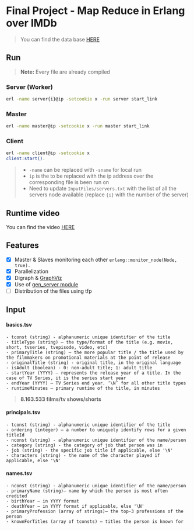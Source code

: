 # Final Project - Map Reduce in Erlang over IMDb

> You can find the data base [HERE](https://datasets.imdbws.com)

## Run

> __Note:__ Every file are already compiled

### Server (Worker)
```bash
erl -name server{i}@ip -setcookie x -run server start_link
```

### Master
```bash
erl -name master@ip -setcookie x -run master start_link
```

### Client
```bash
erl -name client@ip -setcookie x
client:start().
```

>   * `-name` can be replaced with `-sname` for local run
>   * `ip` is the to be replaced with the ip address over the corresponding file is been run on
>   * Need to update `InputFiles/servers.txt` with the list of all the servers node available (replace `{i}` with the number of the server)

## Runtime video
You can find the video [HERE](https://www.youtube.com/watch?v=H0qoDcPcLVk)

## Features

- [x] Master & Slaves monitoring each other `erlang::monitor_node(Node, true).`  
- [x] Parallelization  
- [x] Digraph & [GraphViz](https://github.com/glejeune/erlang-graphviz)  
- [x] Use of [gen_server module](https://erlang.org/doc/man/gen_server.html)
- [ ]  Distribution of the files using tfp

## Input

#### basics.tsv
    - tconst (string) - alphanumeric unique identifier of the title  
    - titleType (string) – the type/format of the title (e.g. movie, short, tvseries, tvepisode, video, etc)
    - primaryTitle (string) – the more popular title / the title used by the filmmakers on promotional materials at the point of release  
    - originalTitle (string) - original title, in the original language  
    - isAdult (boolean) - 0: non-adult title; 1: adult title  
    - startYear (YYYY) – represents the release year of a title. In the case of TV Series, it is the series start year  
    - endYear (YYYY) – TV Series end year. ‘\N’ for all other title types  
    - runtimeMinutes – primary runtime of the title, in minutes

> __8.163.533 films/tv shows/shorts__

#### principals.tsv
    - tconst (string) - alphanumeric unique identifier of the title  
    - ordering (integer) – a number to uniquely identify rows for a given titleId  
    - nconst (string) - alphanumeric unique identifier of the name/person  
    - category (string) - the category of job that person was in  
    - job (string) - the specific job title if applicable, else '\N'  
    - characters (string) - the name of the character played if applicable, else '\N'  
#### names.tsv
    - nconst (string) - alphanumeric unique identifier of the name/person  
    - primaryName (string)– name by which the person is most often credited  
    - birthYear – in YYYY format  
    - deathYear – in YYYY format if applicable, else '\N'  
    - primaryProfession (array of strings)– the top-3 professions of the person  
    - knownForTitles (array of tconsts) – titles the person is known for  
